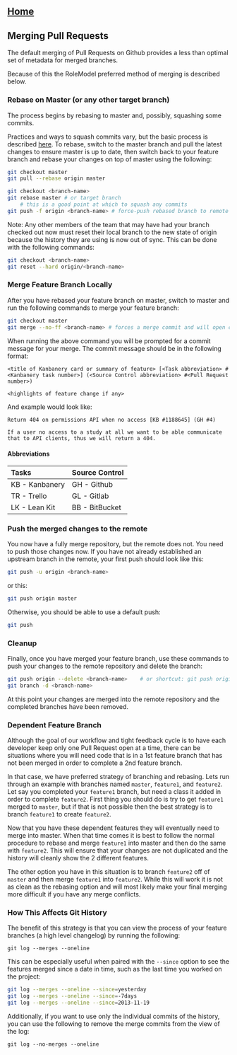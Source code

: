 ## [Home](../README.md)

## Merging Pull Requests

The default merging of Pull Requests on Github provides a less than optimal set of metadata for merged branches.

Because of this the RoleModel preferred method of merging is described below.

### Rebase on Master (or any other target branch)

The process begins by rebasing to master and, possibly, squashing some commits.

Practices and ways to squash commits vary, but the basic process is described [here](http://gitready.com/advanced/2009/02/10/squashing-commits-with-rebase.html).  To rebase, switch to the master branch and pull the latest changes to ensure master is up to date, then switch back to your feature branch and rebase your changes on top of master using the following:

```bash
git checkout master
git pull --rebase origin master

git checkout <branch-name>
git rebase master # or target branch
    # this is a good point at which to squash any commits
git push -f origin <branch-name> # force-push rebased branch to remote
```

Note: Any other members of the team that may have had your branch checked out now must reset their local branch to the new state of origin because the history they are using is now out of sync. This can be done with the following commands:


```bash
git checkout <branch-name>
git reset --hard origin/<branch-name>
```

### Merge Feature Branch Locally

After you have rebased your feature branch on master, switch to master and run the following commands to merge your feature branch:

```bash
git checkout master
git merge --no-ff <branch-name> # forces a merge commit and will open commit prompt
```

When running the above command you will be prompted for a commit message for your merge. The commit message should be in the following format:

```
<title of Kanbanery card or summary of feature> [<Task abbreviation> #<Kanbanery task number>] (<Source Control abbreviation> #<Pull Request number>)

<highlights of feature change if any>
```

And example would look like:

```
Return 404 on permissions API when no access [KB #1188645] (GH #4)

If a user no access to a study at all we want to be able communicate that to API clients, thus we will return a 404.
```

#### Abbreviations

|Tasks            |Source Control
|:----------------|:-------------
|  KB - Kanbanery |  GH - Github
|  TR - Trello    |  GL - Gitlab
|  LK - Lean Kit  |  BB - BitBucket

### Push the merged changes to the remote

You now have a fully merge repository, but the remote does not.  You need to push those changes now. If you have not already established an upstream branch in the remote, your first push should look like this:

```bash
git push -u origin <branch-name>
```
or this:

```bash
git push origin master
```

Otherwise, you should be able to use a default push:

```bash
git push 
```

### Cleanup

Finally, once you have merged your feature branch, use these commands to push your changes to the remote repository and delete the branch:

```bash
git push origin --delete <branch-name>    # or shortcut: git push origin :<branch-name>
git branch -d <branch-name>
```

At this point your changes are merged into the remote repository and the completed branches have been removed.  

### Dependent Feature Branch

Although the goal of our workflow and tight feedback cycle is to have each developer keep only one Pull Request open at a time, there can be situations where you will need code that is in a 1st feature branch that has not been merged in order to complete a 2nd feature branch.

In that case, we have preferred strategy of branching and rebasing. Lets run through an example with branches named `master`, `feature1`, and `feature2`. Let say you completed your `feature1` branch, but need a class it added in order to complete `feature2`. First thing you should do is try to get `feature1` merged to `master`, but if that is not possible then the best strategy is to branch `feature1` to create `feature2`.

Now that you have these dependent features they will eventually need to merge into master. When that time comes it is best to follow the normal procedure to rebase and merge `feature1` into master and then do the same with `feature2`. This will ensure that your changes are not duplicated and the history will cleanly show the 2 different features.

The other option you have in this situation is to branch `feature2` off of `master` and then merge `feature1` into `feature2`. While this will work it is not as clean as the rebasing option and will most likely make your final merging more difficult if you have any merge conflicts.

### How This Affects Git History

The benefit of this strategy is that you can view the process of your feature branches (a high level changelog) by running the following:

```
git log --merges --oneline
```

This can be especially useful when paired with the `--since` option to see the features merged since a date in time, such as the last time you worked on the project:

```bash
git log --merges --oneline --since=yesterday
git log --merges --oneline --since=-7days
git log --merges --oneline --since=2013-11-19
```

Additionally, if you want to use only the individual commits of the history, you can use the following to remove the merge commits from the view of the log:

```
git log --no-merges --oneline
```
